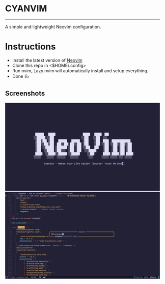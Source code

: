 # CYANVIM
---
A simple and lightweight Neovim configuration.

# Instructions

- Install the latest version of [Neovim](https://github.com/neovim/neovim)
- Clone this repo in <$HOME/.config>
- Run nvim, Lazy.nvim will automatically install and setup everything.
- Done 👍

## Screenshots
![Neovim Screenshots](https://github.com/CyanCipher/nvim/blob/main/Screenshots/header.png)
![Neovim Screenshots](https://github.com/CyanCipher/nvim/blob/main/Screenshots/image.png)
